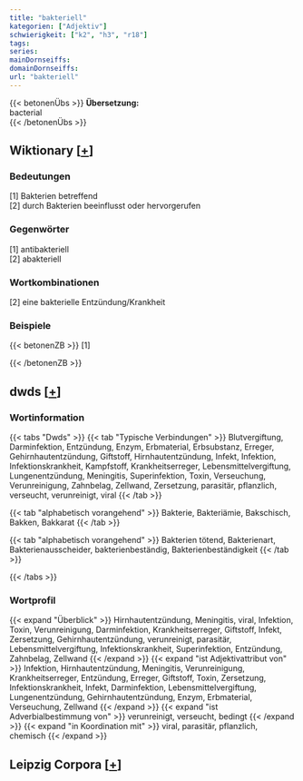 ```yaml
---
title: "bakteriell"
kategorien: ["Adjektiv"]
schwierigkeit: ["k2", "h3", "r18"]
tags:
series:
mainDornseiffs:
domainDornseiffs:
url: "bakteriell"
---
```


{{< betonenÜbs >}}
**Übersetzung:**  
bacterial  
{{< /betonenÜbs >}}

## Wiktionary [[+](https://de.wiktionary.org/wiki/bakteriell)]

### Bedeutungen
[1] Bakterien betreffend  
[2] durch Bakterien beeinflusst oder hervorgerufen  

### Gegenwörter
[1] antibakteriell  
[2] abakteriell  

### Wortkombinationen
[2] eine bakterielle Entzündung/Krankheit  

### Beispiele
{{< betonenZB >}}
[1]  

{{< /betonenZB >}}


## dwds [[+](https://www.dwds.de/wb/bakteriell)]

### Wortinformation
{{< tabs "Dwds" >}}
{{< tab "Typische Verbindungen" >}}
Blutvergiftung, Darminfektion, Entzündung, Enzym, Erbmaterial, Erbsubstanz, Erreger, Gehirnhautentzündung, Giftstoff, Hirnhautentzündung, Infekt, Infektion, Infektionskrankheit, Kampfstoff, Krankheitserreger, Lebensmittelvergiftung, Lungenentzündung, Meningitis, Superinfektion, Toxin, Verseuchung, Verunreinigung, Zahnbelag, Zellwand, Zersetzung, parasitär, pflanzlich, verseucht, verunreinigt, viral
{{< /tab >}}

{{< tab "alphabetisch vorangehend" >}}
Bakterie, Bakteriämie, Bakschisch, Bakken, Bakkarat
{{< /tab >}}

{{< tab "alphabetisch vorangehend" >}}
Bakterien tötend, Bakterienart, Bakterienausscheider, bakterienbeständig, Bakterienbeständigkeit
{{< /tab >}}

{{< /tabs >}}

### Wortprofil
{{< expand "Überblick" >}} Hirnhautentzündung, Meningitis, viral, Infektion, Toxin, Verunreinigung, Darminfektion, Krankheitserreger, Giftstoff, Infekt, Zersetzung, Gehirnhautentzündung, verunreinigt, parasitär, Lebensmittelvergiftung, Infektionskrankheit, Superinfektion, Entzündung, Zahnbelag, Zellwand {{< /expand >}}
{{< expand "ist Adjektivattribut von" >}} Infektion, Hirnhautentzündung, Meningitis, Verunreinigung, Krankheitserreger, Entzündung, Erreger, Giftstoff, Toxin, Zersetzung, Infektionskrankheit, Infekt, Darminfektion, Lebensmittelvergiftung, Lungenentzündung, Gehirnhautentzündung, Enzym, Erbmaterial, Verseuchung, Zellwand {{< /expand >}}
{{< expand "ist Adverbialbestimmung von" >}} verunreinigt, verseucht, bedingt {{< /expand >}}
{{< expand "in Koordination mit" >}} viral, parasitär, pflanzlich, chemisch {{< /expand >}}

## Leipzig Corpora [[+](https://corpora.uni-leipzig.de/en/res?word=bakteriell&corpusId=deu_newscrawl-public_2018)]

